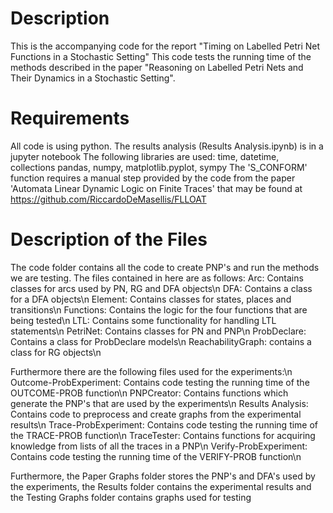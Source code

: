 # Description
This is the accompanying code for the report "Timing on Labelled Petri Net Functions in a Stochastic Setting"
This code tests the running time of the methods described in the paper "Reasoning on Labelled Petri Nets and Their Dynamics in a Stochastic Setting".

# Requirements
All code is using python. The results analysis (Results Analysis.ipynb) is in a jupyter notebook
The following libraries are used: time, datetime, collections pandas, numpy, matplotlib.pyplot, sympy
The 'S_CONFORM' function requires a manual step provided by the code from the paper 'Automata Linear Dynamic Logic on Finite Traces' that may be found at https://github.com/RiccardoDeMasellis/FLLOAT

# Description of the Files
The code folder contains all the code to create PNP's and run the methods we are testing. The files contained in here are as follows:
Arc: Contains classes for arcs used by PN, RG and DFA objects\n
DFA: Contains a class for a DFA objects\n
Element: Contains classes for states, places and transitions\n
Functions: Contains the logic for the four functions that are being tested\n
LTL: Contains some functionality for handling LTL statements\n
PetriNet: Contains classes for PN and PNP\n
ProbDeclare: Contains a class for ProbDeclare models\n
ReachabilityGraph: contains a class for RG objects\n

Furthermore there are the following files used for the experiments:\n
Outcome-ProbExperiment: Contains code testing the running time of the OUTCOME-PROB function\n
PNPCreator: Contains functions which generate the PNP's that are used by the experiments\n
Results Analysis: Contains code to preprocess and create graphs from the experimental results\n
Trace-ProbExperiment: Contains code testing the running time of the TRACE-PROB function\n
TraceTester: Contains functions for acquiring knowledge from lists of all the traces in a PNP\n
Verify-ProbExperiment: Contains code testing the running time of the VERIFY-PROB function\n

Furthermore, the Paper Graphs folder stores the PNP's and DFA's used by the experiments,
the Results folder contains the experimental results and the Testing Graphs folder contains graphs used for testing
